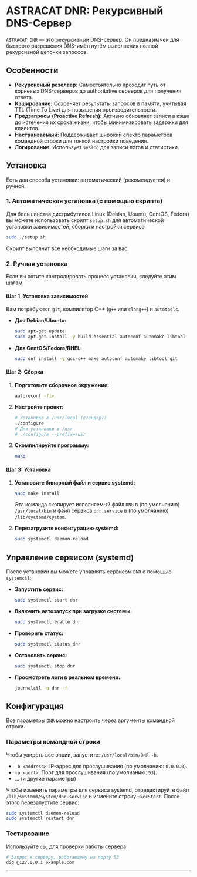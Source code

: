 
# ASTRACAT DNR: Рекурсивный DNS-Сервер

`ASTRACAT DNR` — это рекурсивный DNS-сервер. Он предназначен для быстрого разрешения DNS-имён путём выполнения полной рекурсивной цепочки запросов.

## Особенности

*   **Рекурсивный резолвер:** Самостоятельно проходит путь от корневых DNS-серверов до authoritative серверов для получения ответа.
*   **Кэширование:** Сохраняет результаты запросов в памяти, учитывая TTL (Time To Live) для повышения производительности.
*   **Предзапросы (Proactive Refresh):** Активно обновляет записи в кэше до истечения их срока жизни, чтобы минимизировать задержки для клиентов.
*   **Настраиваемый:** Поддерживает широкий спектр параметров командной строки для тонкой настройки поведения.
*   **Логирование:** Использует `syslog` для записи логов и статистики.

## Установка

Есть два способа установки: автоматический (рекомендуется) и ручной.

### 1. Автоматическая установка (с помощью скрипта)

Для большинства дистрибутивов Linux (Debian, Ubuntu, CentOS, Fedora) вы можете использовать скрипт `setup.sh` для автоматической установки зависимостей, сборки и настройки сервиса.

```bash
sudo ./setup.sh
```

Скрипт выполнит все необходимые шаги за вас.

### 2. Ручная установка

Если вы хотите контролировать процесс установки, следуйте этим шагам.

#### Шаг 1: Установка зависимостей

Вам потребуются `git`, компилятор C++ (`g++` или `clang++`) и `autotools`.

*   **Для Debian/Ubuntu:**
    ```bash
    sudo apt-get update
    sudo apt-get install -y build-essential autoconf automake libtool
    ```
*   **Для CentOS/Fedora/RHEL:**
    ```bash
    sudo dnf install -y gcc-c++ make autoconf automake libtool git
    ```

#### Шаг 2: Сборка

1.  **Подготовьте сборочное окружение:**
    ```bash
    autoreconf -fiv
    ```
2.  **Настройте проект:**
    ```bash
    # Установка в /usr/local (стандарт)
    ./configure
    # Для установки в /usr
    # ./configure --prefix=/usr
    ```
3.  **Скомпилируйте программу:**
    ```bash
    make
    ```

#### Шаг 3: Установка

1.  **Установите бинарный файл и сервис systemd:**
    ```bash
    sudo make install
    ```
    Эта команда скопирует исполняемый файл `DNR` в (по умолчанию) `/usr/local/bin` и файл сервиса `dnr.service` в (по умолчанию) `/lib/systemd/system`.

2.  **Перезагрузите конфигурацию systemd:**
    ```bash
    sudo systemctl daemon-reload
    ```

## Управление сервисом (systemd)

После установки вы можете управлять сервисом `DNR` с помощью `systemctl`:

*   **Запустить сервис:**
    ```bash
    sudo systemctl start dnr
    ```
*   **Включить автозапуск при загрузке системы:**
    ```bash
    sudo systemctl enable dnr
    ```
*   **Проверить статус:**
    ```bash
    sudo systemctl status dnr
    ```
*   **Остановить сервис:**
    ```bash
    sudo systemctl stop dnr
    ```
*   **Просмотреть логи в реальном времени:**
    ```bash
    journalctl -u dnr -f
    ```

## Конфигурация

Все параметры `DNR` можно настроить через аргументы командной строки.

### Параметры командной строки

Чтобы увидеть все опции, запустите: `/usr/local/bin/DNR -h`.

*   `-b <address>`: IP-адрес для прослушивания (по умолчанию: `0.0.0.0`).
*   `-p <port>`: Порт для прослушивания (по умолчанию: `53`).
*   ... (и другие параметры)

Чтобы изменить параметры для сервиса systemd, отредактируйте файл `/lib/systemd/system/dnr.service` и измените строку `ExecStart`. После этого перезапустите сервис:

```bash
sudo systemctl daemon-reload
sudo systemctl restart dnr
```

### Тестирование

Используйте `dig` для проверки работы сервера:

```bash
# Запрос к серверу, работающему на порту 53
dig @127.0.0.1 example.com
```

---
